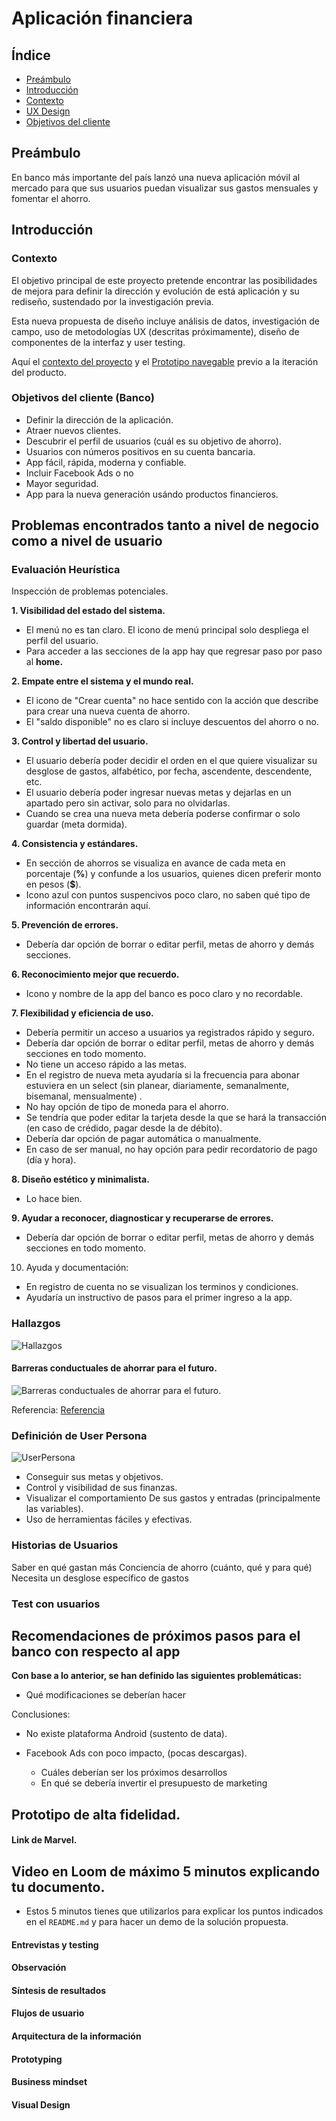 # Aplicación financiera

## Índice

- [Preámbulo](#Preámbulo)
- [Introducción](#Introducción) 
- [Contexto](#Contexto) 
- [UX Design](#UXDesign)
- [Objetivos del cliente](#Objetivos-del-cliente) 


## Preámbulo

En banco más importante del país lanzó una nueva aplicación móvil al
mercado para que sus usuarios puedan visualizar sus gastos mensuales y fomentar
el ahorro.

## Introducción

### Contexto

El objetivo principal de este proyecto pretende encontrar las posibilidades de mejora  para definir la dirección y evolución de está aplicación y su rediseño, sustendado por la investigación previa. 

Esta nueva propuesta de diseño incluye análisis de datos, investigación de campo, uso de metodologías UX (descritas próximamente), diseño de componentes de la interfaz y user testing.

Aquí el [contexto del proyecto](https://github.com/SegamanDI/FinancialAPPCDMX007) y el [Prototipo navegable](https://marvelapp.com/e9h245e) previo a la iteración del producto.

### Objetivos del cliente (Banco)

* Definir la dirección de la aplicación.
* Atraer nuevos clientes.
* Descubrir el perfil de usuarios (cuál es su objetivo de ahorro).
* Usuarios con números positivos en su cuenta bancaria.
* App fácil, rápida, moderna y confiable. 
* Incluir Facebook Ads o no
* Mayor seguridad.
* App para la nueva generación usándo productos financieros.

## Problemas encontrados tanto a nivel de negocio como a nivel de usuario

### Evaluación Heurística

Inspección de problemas potenciales.

**1. Visibilidad del estado del sistema.**

   - El menú no es tan claro. El icono de menú principal solo despliega el perfil del usuario. 
   - Para acceder a las secciones de la app hay que regresar paso por paso al **home.**

**2. Empate entre el sistema y el mundo real.**

  - El icono de "Crear cuenta" no hace sentido con la acción que describe para crear una nueva cuenta de ahorro.
  - El "saldo disponible" no es claro si incluye descuentos del ahorro o no.
 
**3. Control y libertad del usuario.**
  - El usuario debería poder decidir el orden en el que quiere visualizar su desglose de gastos, alfabético, por fecha, ascendente, descendente, etc.
  - El usuario debería poder ingresar nuevas metas y dejarlas en un apartado pero sin activar, solo para no olvidarlas. 
  - Cuando se crea una nueva meta debería poderse confirmar o solo guardar (meta dormida).

**4. Consistencia y estándares.**

  - En sección de ahorros se visualiza en avance de cada meta en porcentaje (**%**) y confunde a los usuarios, quienes dicen preferir monto en pesos (**$**).
  - Icono azul con puntos suspencivos poco claro, no saben qué tipo de información encontrarán aquí.

**5. Prevención de errores.**

  - Debería dar opción de borrar o editar perfil, metas de ahorro y demás secciones. 

**6. Reconocimiento mejor que recuerdo.**
  - Icono y nombre de la app del banco es poco claro y no recordable. 

**7. Flexibilidad y eficiencia de uso.**

  - Debería permitir un acceso a usuarios ya registrados rápido y seguro. 
  - Debería dar opción de borrar o editar perfil, metas de ahorro y demás secciones en todo momento.
  - No tiene un acceso rápido a las metas.
  - En el registro de nueva meta ayudaría si la frecuencia para abonar estuviera en un select (sin planear, diariamente, semanalmente, bisemanal, mensualmente) .
  - No hay opción de tipo de moneda para el ahorro.
  - Se tendría que poder editar la tarjeta desde la que se hará la transacción (en caso de crédido, pagar desde la de débito).
  - Debería dar opción de pagar automática o manualmente.  
  - En caso de ser manual, no hay opción para pedir recordatorio de pago (día y hora).

**8. Diseño estético y minimalista.**

  - Lo hace bien.

**9. Ayudar a reconocer, diagnosticar y recuperarse de errores.**

   - Debería dar opción de borrar o editar perfil, metas de ahorro y demás secciones en todo momento.

10. Ayuda y documentación: 
  - En registro de cuenta no se visualizan los terminos y condiciones. 
  - Ayudaría un instructivo de pasos para el primer ingreso a la app.


### Hallazgos

![Hallazgos](https://github.com/Diana-Pelaez/FinancialAPPCDMX007/Imagenes/Hallazgos.jpg)

#### Barreras conductuales de ahorrar para el futuro.

![Barreras conductuales de ahorrar para el futuro.](https://github.com/Diana-Pelaez/FinancialAPPCDMX007/Imagenes/Conclusiones_para_el_ahorro.jpg)

Referencia: [Referencia](http://www.ideas42.org/wp-content/uploads/2018/11/I42-1046_MetLifeLatAm_paper_SPA_Final.pdf)

### Definición de User Persona

![UserPersona](https://github.com/Diana-Pelaez/FinancialAPPCDMX007/Imagenes/UserPersona.jpg)



* Conseguir sus metas y objetivos.
* Control y visibilidad de sus finanzas. 
* Visualizar el comportamiento De sus gastos y entradas (principalmente las variables).
* Uso de herramientas fáciles y efectivas.

### Historias de Usuarios

Saber en qué gastan más 
Conciencia de ahorro (cuánto, qué y para qué)
Necesita un desglose específico de gastos




### Test con usuarios









## Recomendaciones de próximos pasos para el banco con respecto al app

__Con base a lo anterior, se han definido las siguientes problemáticas:__



  * Qué modificaciones se deberían hacer

Conclusiones: 

* No existe plataforma Android (sustento de data).
* Facebook Ads con poco impacto, (pocas descargas).






  * Cuáles deberían ser los próximos desarrollos
  * En qué se debería invertir el presupuesto de marketing

  
## Prototipo de alta fidelidad.

#### Link de  Marvel.



## Video en Loom de máximo 5 minutos explicando tu documento.
* Estos 5 minutos tienes que utilizarlos para explicar los puntos indicados en
  el `README.md` y para hacer un demo de la solución propuesta.



#### Entrevistas y testing

#### Observación

#### Síntesis de resultados

#### Flujos de usuario

#### Arquitectura de la información

#### Prototyping

#### Business mindset

#### Visual Design
